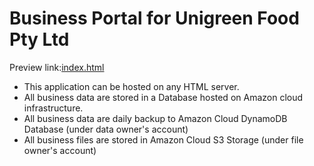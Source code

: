 <h1>Business Portal for Unigreen Food Pty Ltd</h1>

Preview link:<a target=_blank href=https://htmlpreview.github.io/?https://raw.githubusercontent.com/vmiis/Unigreen-Food-Pty-Ltd/master/index.html>index.html</a>

<ul>
<li>This application can be hosted on any HTML server.</li>
<li>All business data are stored in a Database hosted on Amazon cloud infrastructure.</li>
<li>All business data are daily backup to Amazon Cloud DynamoDB Database (under data owner's account)</li>
<li>All business files are stored in Amazon Cloud S3 Storage (under file owner's account)</li>
</ul>
